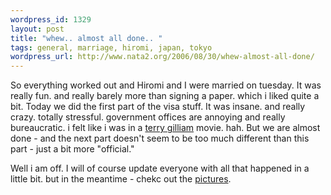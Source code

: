 ```yaml
--- 
wordpress_id: 1329
layout: post
title: "whew.. almost all done.. "
tags: general, marriage, hiromi, japan, tokyo
wordpress_url: http://www.nata2.org/2006/08/30/whew-almost-all-done/
---
```

So everything worked out and Hiromi and I were married on tuesday. It was really fun. and really barely more than signing a paper. which i liked quite a bit. Today we did the first part of the visa stuff. It was insane. and really crazy. totally stressful. government offices are annoying and really bureaucratic. i felt like i was in a <a href="http://imdb.com/name/nm0000416/">terry gilliam</a> movie. hah. But we are almost done - and the next part doesn't seem to be too much different than this part - just a bit more "official."

Well i am off. I will of course update everyone with all that happened in a little bit. but in the meantime - chekc out the <a href="http://nata2.org/photos/album/tokyo-summer-visit/">pictures</a>.
